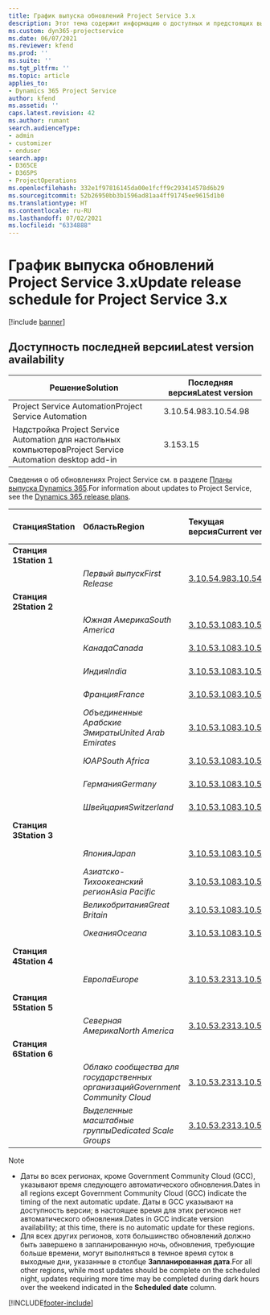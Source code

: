 ```yaml
---
title: График выпуска обновлений Project Service 3.x
description: Этот тема содержит информацию о доступных и предстоящих выпусках Dynamics 365 Project Service Automation.
ms.custom: dyn365-projectservice
ms.date: 06/07/2021
ms.reviewer: kfend
ms.prod: ''
ms.suite: ''
ms.tgt_pltfrm: ''
ms.topic: article
applies_to:
- Dynamics 365 Project Service
author: kfend
ms.assetid: ''
caps.latest.revision: 42
ms.author: rumant
search.audienceType:
- admin
- customizer
- enduser
search.app:
- D365CE
- D365PS
- ProjectOperations
ms.openlocfilehash: 332e1f97816145da00e1fcff9c293414578d6b29
ms.sourcegitcommit: 52b26950bb3b1596ad81aa4ff91745ee9615d1b0
ms.translationtype: HT
ms.contentlocale: ru-RU
ms.lasthandoff: 07/02/2021
ms.locfileid: "6334888"
---
```

# <a name="update-release-schedule-for-project-service-3x"></a><span data-ttu-id="4d822-103">График выпуска обновлений Project Service 3.x</span><span class="sxs-lookup"><span data-stu-id="4d822-103">Update release schedule for Project Service 3.x</span></span>

[!include [banner](../includes/psa-now-project-operations.md)]

## <a name="latest-version-availability"></a><span data-ttu-id="4d822-104">Доступность последней версии</span><span class="sxs-lookup"><span data-stu-id="4d822-104">Latest version availability</span></span>

| <span data-ttu-id="4d822-105">Решение</span><span class="sxs-lookup"><span data-stu-id="4d822-105">Solution</span></span>  | <span data-ttu-id="4d822-106">Последняя версия</span><span class="sxs-lookup"><span data-stu-id="4d822-106">Latest version</span></span> |
|-------|----|
| <span data-ttu-id="4d822-107">Project Service Automation</span><span class="sxs-lookup"><span data-stu-id="4d822-107">Project Service Automation</span></span>    | <span data-ttu-id="4d822-108">3.10.54.98</span><span class="sxs-lookup"><span data-stu-id="4d822-108">3.10.54.98</span></span> |
| <span data-ttu-id="4d822-109">Надстройка Project Service Automation для настольных компьютеров</span><span class="sxs-lookup"><span data-stu-id="4d822-109">Project Service Automation desktop add-in</span></span>                | <span data-ttu-id="4d822-110">3.15</span><span class="sxs-lookup"><span data-stu-id="4d822-110">3.15</span></span>          |

<span data-ttu-id="4d822-111">Сведения о об обновлениях Project Service см. в разделе [Планы выпуска Dynamics 365](/dynamics365/release-plans/).</span><span class="sxs-lookup"><span data-stu-id="4d822-111">For information about updates to Project Service, see the [Dynamics 365 release plans](/dynamics365/release-plans/).</span></span> 

| <span data-ttu-id="4d822-112">Станция</span><span class="sxs-lookup"><span data-stu-id="4d822-112">Station</span></span>  | <span data-ttu-id="4d822-113">Область</span><span class="sxs-lookup"><span data-stu-id="4d822-113">Region</span></span> | <span data-ttu-id="4d822-114">Текущая версия</span><span class="sxs-lookup"><span data-stu-id="4d822-114">Current version</span></span> | <span data-ttu-id="4d822-115">Следующая версия</span><span class="sxs-lookup"><span data-stu-id="4d822-115">Next version</span></span> |  <span data-ttu-id="4d822-116">Запланированная дата</span><span class="sxs-lookup"><span data-stu-id="4d822-116">Scheduled date</span></span>
| :---   | :---   | :---   | :---   |:---   |         
|<span data-ttu-id="4d822-117"><strong>Станция 1</strong></span><span class="sxs-lookup"><span data-stu-id="4d822-117"><strong>Station 1</strong></span></span> | |  |  | |
| | <span data-ttu-id="4d822-118"><i>Первый выпуск</i></span><span class="sxs-lookup"><span data-stu-id="4d822-118"><i>First Release</i></span></span> | [<span data-ttu-id="4d822-119">3.10.54.98</span><span class="sxs-lookup"><span data-stu-id="4d822-119">3.10.54.98</span></span>](whats-new-ur-33.md) | <span data-ttu-id="4d822-120">Подлежит уточнению</span><span class="sxs-lookup"><span data-stu-id="4d822-120">TBD</span></span> | <span data-ttu-id="4d822-121">28 июля 2021 г.</span><span class="sxs-lookup"><span data-stu-id="4d822-121">July 28, 2021</span></span>
|<span data-ttu-id="4d822-122"><strong>Станция 2</strong></span><span class="sxs-lookup"><span data-stu-id="4d822-122"><strong>Station 2</strong></span></span> | |  |  | |
| | <span data-ttu-id="4d822-123"><i>Южная Америка</i></span><span class="sxs-lookup"><span data-stu-id="4d822-123"><i>South America</i></span></span> | [<span data-ttu-id="4d822-124">3.10.53.108</span><span class="sxs-lookup"><span data-stu-id="4d822-124">3.10.53.108</span></span>](whats-new-ur-32.md) | [<span data-ttu-id="4d822-125">3.10.54.98</span><span class="sxs-lookup"><span data-stu-id="4d822-125">3.10.54.98</span></span>](whats-new-ur-33.md) | <span data-ttu-id="4d822-126">09 июля 2021 г.</span><span class="sxs-lookup"><span data-stu-id="4d822-126">July 09, 2021</span></span>
| | <span data-ttu-id="4d822-127"><i>Канада</i></span><span class="sxs-lookup"><span data-stu-id="4d822-127"><i>Canada</i></span></span> | [<span data-ttu-id="4d822-128">3.10.53.108</span><span class="sxs-lookup"><span data-stu-id="4d822-128">3.10.53.108</span></span>](whats-new-ur-32.md) | [<span data-ttu-id="4d822-129">3.10.54.98</span><span class="sxs-lookup"><span data-stu-id="4d822-129">3.10.54.98</span></span>](whats-new-ur-33.md) | <span data-ttu-id="4d822-130">09 июля 2021 г.</span><span class="sxs-lookup"><span data-stu-id="4d822-130">July 09, 2021</span></span>
| | <span data-ttu-id="4d822-131"><i>Индия</i></span><span class="sxs-lookup"><span data-stu-id="4d822-131"><i>India</i></span></span> | [<span data-ttu-id="4d822-132">3.10.53.108</span><span class="sxs-lookup"><span data-stu-id="4d822-132">3.10.53.108</span></span>](whats-new-ur-32.md) | [<span data-ttu-id="4d822-133">3.10.54.98</span><span class="sxs-lookup"><span data-stu-id="4d822-133">3.10.54.98</span></span>](whats-new-ur-33.md) | <span data-ttu-id="4d822-134">09 июля 2021 г.</span><span class="sxs-lookup"><span data-stu-id="4d822-134">July 09, 2021</span></span>
| | <span data-ttu-id="4d822-135"><i>Франция</i></span><span class="sxs-lookup"><span data-stu-id="4d822-135"><i>France</i></span></span> | [<span data-ttu-id="4d822-136">3.10.53.108</span><span class="sxs-lookup"><span data-stu-id="4d822-136">3.10.53.108</span></span>](whats-new-ur-32.md) | [<span data-ttu-id="4d822-137">3.10.54.98</span><span class="sxs-lookup"><span data-stu-id="4d822-137">3.10.54.98</span></span>](whats-new-ur-33.md) | <span data-ttu-id="4d822-138">09 июля 2021 г.</span><span class="sxs-lookup"><span data-stu-id="4d822-138">July 09, 2021</span></span>
| | <span data-ttu-id="4d822-139"><i>Объединенные Арабские Эмираты</i></span><span class="sxs-lookup"><span data-stu-id="4d822-139"><i>United Arab Emirates</i></span></span> | [<span data-ttu-id="4d822-140">3.10.53.108</span><span class="sxs-lookup"><span data-stu-id="4d822-140">3.10.53.108</span></span>](whats-new-ur-32.md) | [<span data-ttu-id="4d822-141">3.10.54.98</span><span class="sxs-lookup"><span data-stu-id="4d822-141">3.10.54.98</span></span>](whats-new-ur-33.md) | <span data-ttu-id="4d822-142">09 июля 2021 г.</span><span class="sxs-lookup"><span data-stu-id="4d822-142">July 09, 2021</span></span>
| | <span data-ttu-id="4d822-143"><i>ЮАР</i></span><span class="sxs-lookup"><span data-stu-id="4d822-143"><i>South Africa</i></span></span> | [<span data-ttu-id="4d822-144">3.10.53.108</span><span class="sxs-lookup"><span data-stu-id="4d822-144">3.10.53.108</span></span>](whats-new-ur-32.md) | [<span data-ttu-id="4d822-145">3.10.54.98</span><span class="sxs-lookup"><span data-stu-id="4d822-145">3.10.54.98</span></span>](whats-new-ur-33.md) | <span data-ttu-id="4d822-146">09 июля 2021 г.</span><span class="sxs-lookup"><span data-stu-id="4d822-146">July 09, 2021</span></span>
| | <span data-ttu-id="4d822-147"><i>Германия</i></span><span class="sxs-lookup"><span data-stu-id="4d822-147"><i>Germany</i></span></span> | [<span data-ttu-id="4d822-148">3.10.53.108</span><span class="sxs-lookup"><span data-stu-id="4d822-148">3.10.53.108</span></span>](whats-new-ur-32.md) | [<span data-ttu-id="4d822-149">3.10.54.98</span><span class="sxs-lookup"><span data-stu-id="4d822-149">3.10.54.98</span></span>](whats-new-ur-33.md) | <span data-ttu-id="4d822-150">09 июля 2021 г.</span><span class="sxs-lookup"><span data-stu-id="4d822-150">July 09, 2021</span></span>
| | <span data-ttu-id="4d822-151"><i>Швейцария</i></span><span class="sxs-lookup"><span data-stu-id="4d822-151"><i>Switzerland</i></span></span> | [<span data-ttu-id="4d822-152">3.10.53.108</span><span class="sxs-lookup"><span data-stu-id="4d822-152">3.10.53.108</span></span>](whats-new-ur-32.md) | [<span data-ttu-id="4d822-153">3.10.54.98</span><span class="sxs-lookup"><span data-stu-id="4d822-153">3.10.54.98</span></span>](whats-new-ur-33.md) | <span data-ttu-id="4d822-154">09 июля 2021 г.</span><span class="sxs-lookup"><span data-stu-id="4d822-154">July 09, 2021</span></span>
|<span data-ttu-id="4d822-155"><strong>Станция 3</strong></span><span class="sxs-lookup"><span data-stu-id="4d822-155"><strong>Station 3</strong></span></span> | |  |  | |
| | <span data-ttu-id="4d822-156"><i>Япония</i></span><span class="sxs-lookup"><span data-stu-id="4d822-156"><i>Japan</i></span></span> | [<span data-ttu-id="4d822-157">3.10.53.108</span><span class="sxs-lookup"><span data-stu-id="4d822-157">3.10.53.108</span></span>](whats-new-ur-32.md) | [<span data-ttu-id="4d822-158">3.10.54.98</span><span class="sxs-lookup"><span data-stu-id="4d822-158">3.10.54.98</span></span>](whats-new-ur-33.md) | <span data-ttu-id="4d822-159">16 июля 2021 г.</span><span class="sxs-lookup"><span data-stu-id="4d822-159">July 16, 2021</span></span>
| | <span data-ttu-id="4d822-160"><i>Азиатско-Тихоокеанский регион</i></span><span class="sxs-lookup"><span data-stu-id="4d822-160"><i>Asia Pacific</i></span></span> | [<span data-ttu-id="4d822-161">3.10.53.108</span><span class="sxs-lookup"><span data-stu-id="4d822-161">3.10.53.108</span></span>](whats-new-ur-32.md) | [<span data-ttu-id="4d822-162">3.10.54.98</span><span class="sxs-lookup"><span data-stu-id="4d822-162">3.10.54.98</span></span>](whats-new-ur-33.md) | <span data-ttu-id="4d822-163">16 июля 2021 г.</span><span class="sxs-lookup"><span data-stu-id="4d822-163">July 16, 2021</span></span>
| | <span data-ttu-id="4d822-164"><i>Великобритания</i></span><span class="sxs-lookup"><span data-stu-id="4d822-164"><i>Great Britain</i></span></span> | [<span data-ttu-id="4d822-165">3.10.53.108</span><span class="sxs-lookup"><span data-stu-id="4d822-165">3.10.53.108</span></span>](whats-new-ur-32.md) | [<span data-ttu-id="4d822-166">3.10.54.98</span><span class="sxs-lookup"><span data-stu-id="4d822-166">3.10.54.98</span></span>](whats-new-ur-33.md) | <span data-ttu-id="4d822-167">16 июля 2021 г.</span><span class="sxs-lookup"><span data-stu-id="4d822-167">July 16, 2021</span></span>
| | <span data-ttu-id="4d822-168"><i>Океания</i></span><span class="sxs-lookup"><span data-stu-id="4d822-168"><i>Oceana</i></span></span> | [<span data-ttu-id="4d822-169">3.10.53.108</span><span class="sxs-lookup"><span data-stu-id="4d822-169">3.10.53.108</span></span>](whats-new-ur-32.md) | [<span data-ttu-id="4d822-170">3.10.54.98</span><span class="sxs-lookup"><span data-stu-id="4d822-170">3.10.54.98</span></span>](whats-new-ur-33.md) | <span data-ttu-id="4d822-171">16 июля 2021 г.</span><span class="sxs-lookup"><span data-stu-id="4d822-171">July 16, 2021</span></span>
|<span data-ttu-id="4d822-172"><strong>Станция 4</strong></span><span class="sxs-lookup"><span data-stu-id="4d822-172"><strong>Station 4</strong></span></span> | |  |  | |
| | <span data-ttu-id="4d822-173"><i>Европа</i></span><span class="sxs-lookup"><span data-stu-id="4d822-173"><i>Europe</i></span></span> | [<span data-ttu-id="4d822-174">3.10.53.231</span><span class="sxs-lookup"><span data-stu-id="4d822-174">3.10.53.231</span></span>](whats-new-ur-32-5.md) | [<span data-ttu-id="4d822-175">3.10.54.98</span><span class="sxs-lookup"><span data-stu-id="4d822-175">3.10.54.98</span></span>](whats-new-ur-33.md) | <span data-ttu-id="4d822-176">23 июля 2021 г.</span><span class="sxs-lookup"><span data-stu-id="4d822-176">July 23, 2021</span></span>
|<span data-ttu-id="4d822-177"><strong>Станция 5</strong></span><span class="sxs-lookup"><span data-stu-id="4d822-177"><strong>Station 5</strong></span></span> | |  |  | |
| | <span data-ttu-id="4d822-178"><i>Северная Америка</i></span><span class="sxs-lookup"><span data-stu-id="4d822-178"><i>North America</i></span></span> | [<span data-ttu-id="4d822-179">3.10.53.231</span><span class="sxs-lookup"><span data-stu-id="4d822-179">3.10.53.231</span></span>](whats-new-ur-32-5.md) | [<span data-ttu-id="4d822-180">3.10.54.98</span><span class="sxs-lookup"><span data-stu-id="4d822-180">3.10.54.98</span></span>](whats-new-ur-33.md) | <span data-ttu-id="4d822-181">30 июля 2021 г.</span><span class="sxs-lookup"><span data-stu-id="4d822-181">July 30, 2021</span></span>
|<span data-ttu-id="4d822-182"><strong>Станция 6</strong></span><span class="sxs-lookup"><span data-stu-id="4d822-182"><strong>Station 6</strong></span></span> | |  |  | |
| | <span data-ttu-id="4d822-183"><i>Облако сообщества для государственных организаций</i></span><span class="sxs-lookup"><span data-stu-id="4d822-183"><i>Government Community Cloud</i></span></span> | [<span data-ttu-id="4d822-184">3.10.53.231</span><span class="sxs-lookup"><span data-stu-id="4d822-184">3.10.53.231</span></span>](whats-new-ur-32-5.md) | [<span data-ttu-id="4d822-185">3.10.54.98</span><span class="sxs-lookup"><span data-stu-id="4d822-185">3.10.54.98</span></span>](whats-new-ur-33.md) | <span data-ttu-id="4d822-186">30 июля 2021 г.</span><span class="sxs-lookup"><span data-stu-id="4d822-186">July 30, 2021</span></span>
| | <span data-ttu-id="4d822-187"><i>Выделенные масштабные группы</i></span><span class="sxs-lookup"><span data-stu-id="4d822-187"><i>Dedicated Scale Groups</i></span></span> | [<span data-ttu-id="4d822-188">3.10.53.231</span><span class="sxs-lookup"><span data-stu-id="4d822-188">3.10.53.231</span></span>](whats-new-ur-32-5.md) | [<span data-ttu-id="4d822-189">3.10.54.98</span><span class="sxs-lookup"><span data-stu-id="4d822-189">3.10.54.98</span></span>](whats-new-ur-33.md) | <span data-ttu-id="4d822-190">06 августа, 2021 г.</span><span class="sxs-lookup"><span data-stu-id="4d822-190">August 06, 2021</span></span>

>[!Note]
> - <span data-ttu-id="4d822-191">Даты во всех регионах, кроме Government Community Cloud (GCC), указывают время следующего автоматического обновления.</span><span class="sxs-lookup"><span data-stu-id="4d822-191">Dates in all regions except Government Community Cloud (GCC) indicate the timing of the next automatic update.</span></span> <span data-ttu-id="4d822-192">Даты в GCC указывают на доступность версии; в настоящее время для этих регионов нет автоматического обновления.</span><span class="sxs-lookup"><span data-stu-id="4d822-192">Dates in GCC indicate version availability; at this time, there is no automatic update for these regions.</span></span>
> - <span data-ttu-id="4d822-193">Для всех других регионов, хотя большинство обновлений должно быть завершено в запланированную ночь, обновления, требующие больше времени, могут выполняться в темное время суток в выходные дни, указанные в столбце **Запланированная дата**.</span><span class="sxs-lookup"><span data-stu-id="4d822-193">For all other regions, while most updates should be complete on the scheduled night, updates requiring more time may be completed during dark hours over the weekend indicated in the **Scheduled date** column.</span></span>


[!INCLUDE[footer-include](../includes/footer-banner.md)]
